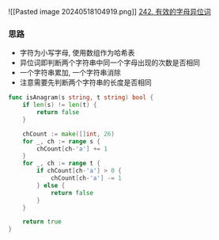 ![[Pasted image 20240518104919.png]]
[242. 有效的字母异位词](https://leetcode.cn/problems/valid-anagram/)

### 思路
- 字符为小写字母, 使用数组作为哈希表
- 异位词即判断两个字符串中同一个字母出现的次数是否相同
- 一个字符串累加, 一个字符串消除
- 注意需要先判断两个字符串的长度是否相同


```go
func isAnagram(s string, t string) bool {
	if len(s) != len(t) {
		return false
	}

	chCount := make([]int, 26)
	for _, ch := range s {
		chCount[ch-'a'] += 1
	}
	for _, ch := range t {
		if chCount[ch-'a'] > 0 {
			chCount[ch-'a'] -= 1
		} else {
			return false
		}
	}

	return true
}
```